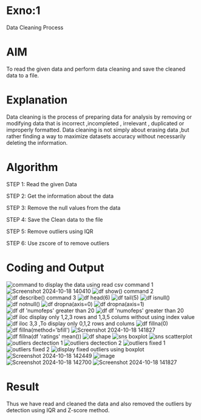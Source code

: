 # Exno:1
Data Cleaning Process

# AIM
To read the given data and perform data cleaning and save the cleaned data to a file.

# Explanation
Data cleaning is the process of preparing data for analysis by removing or modifying data that is incorrect ,incompleted , irrelevant , duplicated or improperly formatted. Data cleaning is not simply about erasing data ,but rather finding a way to maximize datasets accuracy without necessarily deleting the information.

# Algorithm
STEP 1: Read the given Data

STEP 2: Get the information about the data

STEP 3: Remove the null values from the data

STEP 4: Save the Clean data to the file

STEP 5: Remove outliers using IQR

STEP 6: Use zscore of to remove outliers

# Coding and Output
![command to display the data using read csv command 1](https://github.com/user-attachments/assets/a0ff4d70-97db-4843-8537-2e0a01f3943f)
![Screenshot 2024-10-18 140410](https://github.com/user-attachments/assets/a4d39ae2-ae67-47b1-8cca-256ec13d8be0)
![df show() command 2](https://github.com/user-attachments/assets/9b281c35-5d74-41c2-8a97-c4dd4bf4ec54)
![df describe() command 3](https://github.com/user-attachments/assets/0409d224-c978-4639-a968-c6c19ba0b67d)
![df head(6)](https://github.com/user-attachments/assets/822299a6-810f-4c34-8853-3093ee60e003)
![df tail(5)](https://github.com/user-attachments/assets/91382fcd-cf44-4c49-837b-7cd52555491a)
![df isnull()](https://github.com/user-attachments/assets/39309923-d658-46a1-89a8-b1380e4d8aff)
![df notnull()](https://github.com/user-attachments/assets/ac345b67-f028-4c42-8686-312d7d303ce1)
![df dropna(axis=0)](https://github.com/user-attachments/assets/111e2a74-33fd-42d2-9ada-fd2097fb157e)
![df dropna(axis=1)](https://github.com/user-attachments/assets/a5a78d8d-0437-44d9-9e92-7f57d4047cc6)
![df df 'numofeps'  greater than 20](https://github.com/user-attachments/assets/3e2548c3-826b-4afd-9c77-4f368ce2ae57)
![df df 'numofeps'  greater than 20](https://github.com/user-attachments/assets/a58dacf1-e6d9-4126-a91c-23328ef5d760)
![df iloc display only 1,2,3 rows and 1,3,5 colums without using index value](https://github.com/user-attachments/assets/08a896c1-2d2d-4352-aab3-8d20c9d100dc)
![df iloc 3,3 ,To display only 0,1,2 rows and colums](https://github.com/user-attachments/assets/4c2c4c64-4f42-41a6-a8b5-28b66188da2c)
![df fillna(0)](https://github.com/user-attachments/assets/a8531bca-ab9d-4648-9a81-35e7873c790c)
![df fillna(method='bfill')](https://github.com/user-attachments/assets/b0bf0a61-22cb-4519-9e02-d4105547e902)
![Screenshot 2024-10-18 141827](https://github.com/user-attachments/assets/005ff9a5-b84c-4d07-8400-5b8c7db2436e)
![df fillna(df 'ratings' mean())](https://github.com/user-attachments/assets/2f4cd279-36e9-4c9c-b984-88a7f9018691)
![df shape](https://github.com/user-attachments/assets/e46c3987-ac2a-4995-abb4-0b0157c0436e)
![sns boxplot](https://github.com/user-attachments/assets/898cb214-a38e-4db0-ac0f-9fda7ede0545)
![sns scatterplot](https://github.com/user-attachments/assets/249ee372-0cb4-478c-a547-e6a950c42e9d)
![outliers dectection 1](https://github.com/user-attachments/assets/31d42d06-9c4c-4960-8997-dd05a030c466)
![outliers dectection 2](https://github.com/user-attachments/assets/826b10ba-570b-4880-a1c7-5e01cc9b533d)
![outliers fixed 1](https://github.com/user-attachments/assets/966be6fa-b584-4821-97a2-e90a462da056)
![outliers fixed 2](https://github.com/user-attachments/assets/a5b15c5c-50c1-4a19-953f-8026cef32d38)
![display fixed outliers using boxplot](https://github.com/user-attachments/assets/24416bc7-c8d2-49b2-a29d-82209938af36)
![Screenshot 2024-10-18 142449](https://github.com/user-attachments/assets/a9d35d13-1554-428d-83c2-2246f40dd923)
![image](https://github.com/user-attachments/assets/98ae6ab0-9507-4865-ad47-158c11f71128)
![Screenshot 2024-10-18 142700](https://github.com/user-attachments/assets/342d896f-e01f-4a29-89d6-e461849d6c4f)
![Screenshot 2024-10-18 141827](https://github.com/user-attachments/assets/95edfd5d-5103-4599-a7bb-dc6c451d23c6)


































# Result
Thus we have read and cleaned the data and also removed the outliers by detection using IQR and Z-score method.
